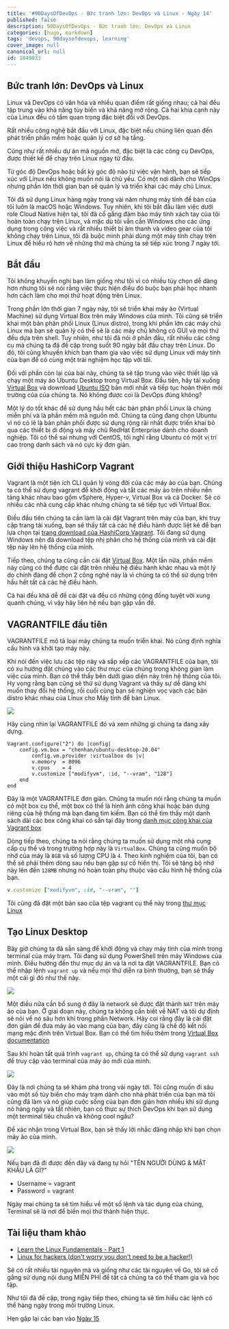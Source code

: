 ```yaml
---
title: '#90DaysOfDevOps - Bức tranh lớn: DevOps và Linux - Ngày 14'
published: false
description: 90DaysOfDevOps - Bức tranh lớn: DevOps và Linux
categories: [hugo, markdown]
tags: 'devops, 90daysofdevops, learning'
cover_image: null
canonical_url: null
id: 1049033
---
```


## Bức tranh lớn: DevOps và Linux

Linux và DevOps có văn hóa và nhiều quan điểm rất giống nhau; cả hai đều tập trung vào khả năng tùy biến và khả năng mở rộng. Cả hai khía cạnh này của Linux đều có tầm quan trọng đặc biệt đối với DevOps.

Rất nhiều công nghệ bắt đầu với Linux, đặc biệt nếu chúng liên quan đến phát triển phần mềm hoặc quản lý cơ sở hạ tầng.

Cũng như rất nhiều dự án mã nguồn mở, đặc biệt là các công cụ DevOps, được thiết kế để chạy trên Linux ngay từ đầu.

Từ góc độ DevOps hoặc bất kỳ góc độ nào từ việc vận hành, bạn sẽ tiếp xúc với Linux nếu không muốn nói là chủ yếu. Có một nơi dành cho WinOps nhưng phần lớn thời gian bạn sẽ quản lý và triển khai các máy chủ Linux.

Tôi đã sử dụng Linux hàng ngày trong vài năm nhưng máy tính để bàn của tôi luôn là macOS hoặc Windows. Tuy nhiên, khi tôi bắt đầu làm việc dưới role Cloud Native hiện tại, tôi đã cố gắng đảm bảo máy tính xách tay của tôi hoàn toàn chạy trên Linux, và mặc dù tôi vẫn cần Windows cho các ứng dụng trong công việc và rất nhiều thiết bị âm thanh và video gear của tôi không chạy trên Linux, tôi đã buộc mình phải dùng một máy tính chạy trên Linux để hiểu rõ hơn về những thứ mà chúng ta sẽ tiếp xúc trong 7 ngày tới.

## Bắt đầu

Tôi không khuyến nghị bạn làm giống như tôi vì có nhiều tùy chọn dễ dàng hơn nhưng tôi sẽ nói rằng việc thực hiện điều đó buộc bạn phải học nhanh hơn cách làm cho mọi thứ hoạt động trên Linux.

Trong phần lớn thời gian 7 ngày này, tôi sẽ triển khai máy ảo (Virtual Machine) sử dụng Virtual Box trên máy Windows của mình. Tôi cũng sẽ triển khai một bản phân phối Linux (Linux distro), trong khi phần lớn các máy chủ Linux mà bạn sẽ quản lý có thể sẽ là các máy chủ không có GUI và mọi thứ đều dựa trên shell. Tuy nhiên, như tôi đã nói ở phần đầu, rất nhiều các công cụ mà chúng ta đã đề cập trong suốt 90 ngày bắt đầu chạy trên Linux. Do đó, tôi cũng khuyến khích bạn tham gia vào việc sử dụng Linux với máy tính của bạn để có cùng một trải nghiệm học tập với tôi.

Đối với phần còn lại của bài này, chúng ta sẽ tập trung vào việc thiết lập và chạy một máy ảo Ubuntu Desktop trong Virtual Box. Đầu tiên, hãy tải xuống [Virtual Box](https://www.virtualbox.org/) và download [Ubuntu ISO](https://ubuntu.com/download) bản mới nhất và tiếp tục hoàn thiện môi trường của của chúng ta. Nó không được coi là DevOps đúng không?

Một lý do tốt khác để sử dụng hầu hết các bản phân phối Linux là chúng miễn phí và là phần mềm mã nguồn mở. Chúng ta cũng đang chọn Ubuntu vì nó có lẽ là bản phân phối được sử dụng rộng rãi nhất được triển khai bỏ qua các thiết bị di động và máy chủ RedHat Enterprise dành cho doanh nghiệp. Tôi có thể sai nhưng với CentOS, tôi nghĩ rằng Ubuntu có một vị trí cao trong danh sách và nó cực kỳ đơn giản.

## Giới thiệu HashiCorp Vagrant

Vagrant là một tiện ích CLI quản lý vòng đời của các máy ảo của bạn. Chúng ta có thể sử dụng vagrant để khởi động và tắt các máy ảo trên nhiều nền tảng khác nhau bao gồm vSphere, Hyper-v, Virtual Box và cả Docker. Sẽ có nhiều các nhà cung cấp khác nhưng chúng ta sẽ tiếp tục với Virtual Box.

Điều đầu tiên chúng ta cần làm là cài đặt Vagrant trên máy của bạn, khi truy cập trang tải xuống, bạn sẽ thấy tất cả các hệ điều hành được liệt kê để bạn lựa chọn tại [trang download của HashiCorp Vagrant](https://www.vagrantup.com/downloads). Tôi đang sử dụng Windows nên đã download tệp nhị phân cho hệ thống của mình và cài đặt tệp này lên hệ thống của mình.

Tiếp theo, chúng ta cũng cần cài đặt [Virtual Box](https://www.virtualbox.org/wiki/Downloads). Một lần nữa, phần mềm này cũng có thể được cài đặt trên nhiều hệ điều hành khác nhau và một lý do chính đáng để chọn 2 công nghệ này là vì chúng ta có thể sử dụng trên hầu hết tất cả các hệ điều hành.

Cả hai đều khá dễ đề cài đặt và đều có những cộng đồng tuyệt vời xung quanh chúng, vì vậy hãy liên hệ nếu bạn gặp vấn đề.

## VAGRANTFILE đầu tiên

VAGRANTFILE mô tả loại máy chúng ta muốn triển khai. Nó cũng định nghĩa cấu hình và khởi tạo máy này.

Khi nói đến việc lưu các tệp này và sắp xếp các VAGRANTFILE của bạn, tôi có xu hướng đặt chúng vào các thư mục của chúng trong không gian làm việc của mình. Bạn có thể thấy bên dưới giao diện này trên hệ thống của tôi. Hy vọng rằng bạn cũng sẽ thử sử dụng Vagrant và thấy sự dễ dàng khi muốn thay đổi hệ thống, rồi cuối cùng bạn sẽ nghiện vọc vạch các bản distro khác nhau của Linux cho Máy tính để bàn Linux.

![](../../Days/Images/Day14_Linux1.png)

Hãy cùng nhìn lại VAGRANTFILE đó và xem những gì chúng ta đang xây dựng.

```ruby:Vagrantfile
Vagrant.configure("2") do |config|
    config.vm.box = "chenhan/ubuntu-desktop-20.04"
        config.vm.provider :virtualbox do |v|
        v.memory  = 8096
        v.cpus    = 4
        v.customize ["modifyvm", :id, "--vram", "128"]
    end
end
```

Đây là một VAGRANTFILE đơn giản. Chúng ta muốn nói rằng chúng ta muốn có một box cụ thể, một box có thể là hình ảnh công khai hoặc bản dựng riêng của hệ thống mà bạn đang tìm kiếm. Bạn có thể tìm thấy một danh sách dài các box công khai có sẵn tại đây trong [danh mục công khai của Vagrant box](https://app.vagrantup.com/boxes/search)

Dòng tiếp theo, chúng ta nói rằng chúng ta muốn sử dụng một nhà cung cấp cụ thể và trong trường hợp này là `VirtualBox`. Chúng ta cũng muốn bộ nhớ của máy là `8GB` và số lượng CPU là `4`. Theo kinh nghiệm của tôi, bạn có thể sẽ phải thêm dòng sau nếu bạn gặp sự cố hiển thị. Tôi sẽ tăng bộ nhớ này lên đến `128MB` nhưng nó hoàn toàn phụ thuộc vào cấu hình hệ thống của bạn.

```ruby
v.customize ["modifyvm", :id, "--vram", ""]
```

Tôi cũng đã đặt một bản sao của tệp vagrant cụ thể này trong [thư mục Linux](../../Days/Linux/VAGRANTFILE)

## Tạo Linux Desktop

Bây giờ chúng ta đã sẵn sàng để khởi động và chạy máy tính của mình trong terminal của máy trạm. Tôi đang sử dụng PowerShell trên máy Windows của mình. Điều hướng đến thư mục dự án và là nơi ta đặt VAGRANTFILE. Bạn có thể nhập lệnh `vagrant up` và nếu mọi thứ diễn ra bình thường, bạn sẽ thấy một cái gì đó như thế này.

![](../../Days/Images/Day14_Linux2.png)

Một điều nữa cần bổ sung ở đây là network sẽ được đặt thành `NAT` trên máy ảo của bạn. Ở giai đoạn này, chúng ta không cần biết về NAT và tôi dự định sẽ nói về nó sâu hơn khi trong phần Network. Hãy coi rằng đây là cài đặt đơn giản để đưa máy ảo vào mạng của bạn, đây cũng là chế độ kết nối mạng mặc định trên Virtual Box. Bạn có thể tìm hiểu thêm trong [Virtual Box documentation](https://www.virtualbox.org/manual/ch06.html#network_nat)

Sau khi hoàn tất quá trình `vagrant up`, chúng ta có thể sử dụng `vagrant ssh` để truy cập vào terminal của máy ảo mới của mình.

![](../../Days/Images/Day14_Linux3.png)

Đây là nơi chúng ta sẽ khám phá trong vài ngày tới. Tôi cũng muốn đi sâu vào một số tùy biến cho máy trạm dành cho nhà phát triển của bạn mà tôi cũng đã làm và nó giúp cuộc sống của bạn đơn giản hơn nhiều khi sử dụng nó hàng ngày và tất nhiên, bạn có thực sự thích DevOps khi bạn sử dụng một terminal tiêu chuẩn và không cool ngầu?

Để xác nhận trong Virtual Box, bạn sẽ thấy lời nhắc đăng nhập khi bạn chọn máy ảo của mình.

![](../../Days/Images/Day14_Linux4.png)

Nếu bạn đã đi được đến đây và đang tự hỏi "TÊN NGƯỜI DÙNG & MẬT KHẨU LÀ GÌ?"

- Username = vagrant
- Password = vagrant

Ngày mai chúng ta sẽ tìm hiểu về một số lệnh và tác dụng của chúng, Terminal sẽ là nơi để biến mọi thứ thành hiện thực.

## Tài liệu tham khảo

- [Learn the Linux Fundamentals - Part 1](https://www.youtube.com/watch?v=kPylihJRG70)
- [Linux for hackers (don't worry you don't need to be a hacker!)](https://www.youtube.com/watch?v=VbEx7B_PTOE)

Sẽ có rất nhiều tài nguyên mà và giống như các tài nguyên về Go, tôi sẽ cố gắng sử dụng nội dung MIỄN PHÍ để tất cả chúng ta có thể tham gia và học tập.

Như tôi đã đề cập, trong ngày tiếp theo, chúng ta sẽ tìm hiểu các lệnh có thể hàng ngày trong môi trường Linux.

Hẹn gặp lại các bạn vào [Ngày 15](day15.md)
